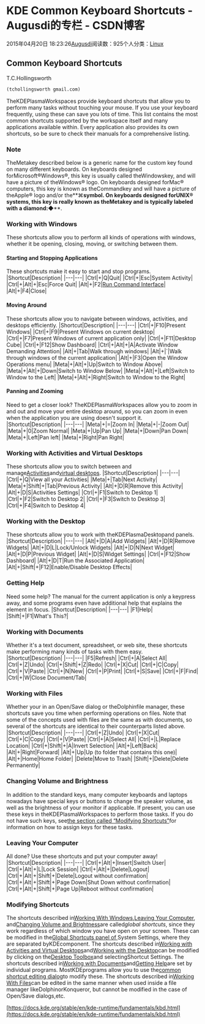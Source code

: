
# KDE Common Keyboard Shortcuts - Augusdi的专栏 - CSDN博客


2015年04月20日 18:23:26[Augusdi](https://me.csdn.net/Augusdi)阅读数：925个人分类：[Linux																](https://blog.csdn.net/Augusdi/article/category/1078964)



## Common Keyboard Shortcuts
T.C.Hollingsworth
```python
(tchollingsworth gmail.com)
```


TheKDEPlasmaWorkspaces provide keyboard shortcuts that allow you to perform many tasks without touching your mouse. If you use your keyboard frequently, using these can save you lots of time.
This list contains the most common shortcuts supported by the workspace itself and many applications available within. Every application also provides its own shortcuts, so be sure to check their manuals for a comprehensive listing.
### Note
TheMetakey described below is a generic name for the custom key found on many different keyboards. On keyboards designed forMicrosoft®Windows®, this key is usually called theWindowskey, and will have a picture of theWindows® logo. On keyboards designed forMac® computers, this key is known as theCommandkey and will have a picture of theApple® logo and/or the**⌘**symbol. On keyboards designed forUNIX® systems, this key is really known as theMetakey and is typically labeled with a diamond:**◆**.

### Working with Windows
These shortcuts allow you to perform all kinds of operations with windows, whether it be opening, closing, moving, or switching between them.
#### Starting and Stopping Applications
These shortcuts make it easy to start and stop programs.
|Shortcut|Description|
|---|---|
|Ctrl|+|Q|Quit|
|Ctrl|+|Esc|System Activity|
|Ctrl|+|Alt|+|Esc|Force Quit|
|Alt|+|F2|[Run Command Interface](https://docs.kde.org/?branch=stable&language=en&application=plasma&path=-desktop/krunner.html)|
|Alt|+|F4|Close|

#### Moving Around
These shortcuts allow you to navigate between windows, activities, and desktops efficiently.
|Shortcut|Description|
|---|---|
|Ctrl|+|F10|Present Windows|
|Ctrl|+|F9|Present Windows on current desktop|
|Ctrl|+|F7|Present Windows of current application only|
|Ctrl|+|F11|Desktop Cube|
|Ctrl|+|F12|Show Dashboard|
|Ctrl|+|Alt|+|A|Activate Window Demanding Attention|
|Alt|+|Tab|Walk through windows|
|Alt|+|`|Walk through windows of the current application|
|Alt|+|F3|Open the Window Operations menu|
|Meta|+|Alt|+|Up|Switch to Window Above|
|Meta|+|Alt|+|Down|Switch to Window Below|
|Meta|+|Alt|+|Left|Switch to Window to the Left|
|Meta|+|Alt|+|Right|Switch to Window to the Right|

#### Panning and Zooming
Need to get a closer look? TheKDEPlasmaWorkspaces allow you to zoom in and out and move your entire desktop around, so you can zoom in even when the application you are using doesn't support it.
|Shortcut|Description|
|---|---|
|Meta|+|=|Zoom In|
|Meta|+|-|Zoom Out|
|Meta|+|0|Zoom Normal|
|Meta|+|Up|Pan Up|
|Meta|+|Down|Pan Down|
|Meta|+|Left|Pan left|
|Meta|+|Right|Pan Right|


### Working with Activities and Virtual Desktops
These shortcuts allow you to switch between and manage[Activities](https://docs.kde.org/?branch=stable&language=en&application=plasma&path=-desktop/zooming-user-interface.html)and[virtual desktops](https://docs.kde.org/?branch=stable&language=en&application=kcontrol/desktop&path=).
|Shortcut|Description|
|---|---|
|Ctrl|+|Q|View all your Activities|
|Meta|+|Tab|Next Activity|
|Meta|+|Shift|+|Tab|Previous Activity|
|Alt|+|D|R|Remove this Activity|
|Alt|+|D|S|Activities Settings|
|Ctrl|+|F1|Switch to Desktop 1|
|Ctrl|+|F2|Switch to Desktop 2|
|Ctrl|+|F3|Switch to Desktop 3|
|Ctrl|+|F4|Switch to Desktop 4|

### Working with the Desktop
These shortcuts allow you to work with theKDEPlasmaDesktopand panels.
|Shortcut|Description|
|---|---|
|Alt|+|D|A|Add Widgets|
|Alt|+|D|R|Remove Widgets|
|Alt|+|D|L|Lock/Unlock Widgets|
|Alt|+|D|N|Next Widget|
|Alt|+|D|P|Previous Widget|
|Alt|+|D|S|Widget Settings|
|Ctrl|+|F12|Show Dashboard|
|Alt|+|D|T|Run the Associated Application|
|Alt|+|Shift|+|F12|Enable/Disable Desktop Effects|

### Getting Help
Need some help? The manual for the current application is only a keypress away, and some programs even have additional help that explains the element in focus.
|Shortcut|Description|
|---|---|
|F1|Help|
|Shift|+|F1|What's This?|

### Working with Documents
Whether it's a text document, spreadsheet, or web site, these shortcuts make performing many kinds of tasks with them easy.
|Shortcut|Description|
|---|---|
|F5|Refresh|
|Ctrl|+|A|Select All|
|Ctrl|+|Z|Undo|
|Ctrl|+|Shift|+|Z|Redo|
|Ctrl|+|X|Cut|
|Ctrl|+|C|Copy|
|Ctrl|+|V|Paste|
|Ctrl|+|N|New|
|Ctrl|+|P|Print|
|Ctrl|+|S|Save|
|Ctrl|+|F|Find|
|Ctrl|+|W|Close Document/Tab|

### Working with Files
Whether your in an Open/Save dialog or theDolphinfile manager, these shortcuts save you time when performing operations on files. Note that some of the concepts used with files are the same as with documents, so several of the shortcuts are identical to their counterparts listed above.
|Shortcut|Description|
|---|---|
|Ctrl|+|Z|Undo|
|Ctrl|+|X|Cut|
|Ctrl|+|C|Copy|
|Ctrl|+|V|Paste|
|Ctrl|+|A|Select All|
|Ctrl|+|L|Replace Location|
|Ctrl|+|Shift|+|A|Invert Selection|
|Alt|+|Left|Back|
|Alt|+|Right|Forward|
|Alt|+|Up|Up (to folder that contains this one)|
|Alt|+|Home|Home Folder|
|Delete|Move to Trash|
|Shift|+|Delete|Delete Permanently|

### Changing Volume and Brightness
In addition to the standard keys, many computer keyboards and laptops nowadays have special keys or buttons to change the speaker volume, as well as the brightness of your monitor if applicable. If present, you can use these keys in theKDEPlasmaWorkspaces to perform those tasks.
If you do not have such keys, see[the section called “Modifying Shortcuts”](https://docs.kde.org/stable/en/kde-runtime/fundamentals/kbd.html#kbd-modifying)for information on how to assign keys for these tasks.

### Leaving Your Computer
All done? Use these shortcuts and put your computer away!
|Shortcut|Description|
|---|---|
|Ctrl|+|Alt|+|Insert|Switch User|
|Ctrl|+|Alt|+|L|Lock Session|
|Ctrl|+|Alt|+|Delete|Logout|
|Ctrl|+|Alt|+|Shift|+|Delete|Logout without confirmation|
|Ctrl|+|Alt|+|Shift|+|Page Down|Shut Down without confirmation|
|Ctrl|+|Alt|+|Shift|+|Page Up|Reboot without confirmation|

### Modifying Shortcuts
The shortcuts described in[Working With Windows](https://docs.kde.org/stable/en/kde-runtime/fundamentals/kbd.html#kbd-windows),[Leaving Your Computer](https://docs.kde.org/stable/en/kde-runtime/fundamentals/kbd.html#kbd-leaving), and[Changing Volume and Brightness](https://docs.kde.org/stable/en/kde-runtime/fundamentals/kbd.html#kbd-vol-bright)are called*global shortcuts*, since they work regardless of which window you have open on your screen. These can be modified in the[Global Shortcuts panel of ](https://docs.kde.org/?branch=stable&language=en&application=kcontrol/keys&path=)System Settings, where they are separated byKDEcomponent.
The shortcuts described in[Working with Activities and Virtual Desktops](https://docs.kde.org/stable/en/kde-runtime/fundamentals/kbd.html#kbd-activities)and[Working with the Desktop](https://docs.kde.org/stable/en/kde-runtime/fundamentals/kbd.html#kbd-desktop)can be modified by clicking on the[Desktop Toolbox](https://docs.kde.org/?branch=stable&language=en&application=plasma&path=-desktop/using-kapp.html)and selectingShortcut Settings.
The shortcuts described in[Working with Documents](https://docs.kde.org/stable/en/kde-runtime/fundamentals/kbd.html#kbd-docs)and[Getting Help](https://docs.kde.org/stable/en/kde-runtime/fundamentals/kbd.html#kbd-help)are set by individual programs. MostKDEprograms allow you to use the[common shortcut editing dialog](https://docs.kde.org/stable/en/kde-runtime/fundamentals/shortcuts.html)to modify these. The shortcuts described in[Working With Files](https://docs.kde.org/stable/en/kde-runtime/fundamentals/kbd.html#kbd-files)can be edited in the same manner when used inside a file manager likeDolphinorKonqueror, but cannot be modified in the case of Open/Save dialogs,etc.

[https://docs.kde.org/stable/en/kde-runtime/fundamentals/kbd.html](https://docs.kde.org/stable/en/kde-runtime/fundamentals/kbd.html)



